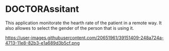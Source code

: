 # DOCTORAssitant

This application monitorate the hearth rate of the patient in a remote way. It also allowes to select the gender of the person that is using it. 

https://user-images.githubusercontent.com/20651961/39151409-248a724a-4713-11e8-82b3-e1a689d3b5cf.png
